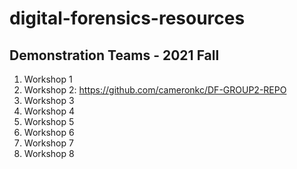 # digital-forensics-resources

## Demonstration Teams - 2021 Fall

1. Workshop 1
2. Workshop 2: https://github.com/cameronkc/DF-GROUP2-REPO
3. Workshop 3
4. Workshop 4
5. Workshop 5
6. Workshop 6
7. Workshop 7
8. Workshop 8

